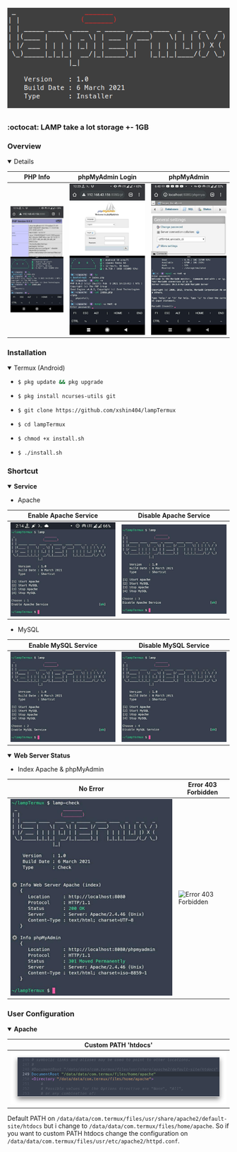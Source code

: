 <p align="center">
  <a name="top" href="#">
     <img alt="xshin404/lampTermux" height="60%" width="100%" src="/img/banner/ascii.png"/>
  </a>
</p> <img alt="" align="right" src="https://badges.pufler.dev/visits/xshin404/lampTermux?style=flat-square&label=Visits&color=fa74b2&logo=GitHub&logoColor=white&labelColor=373e4d"/> <img alt="" align="right" src="https://img.shields.io/github/repo-size/xshin404/lampTermux?style=flat-square&label=Size&color=fa74b2&labelColor=373e4d"/>

##  
### :octocat: LAMP take a lot storage +- 1GB

### Overview

  <details open>

  |PHP Info|phpMyAdmin Login|phpMyAdmin|
  |--|--|--|
  |![PHP Info](/img/overview/php_info.jpg)|![phpMyAdmin Login](/img/overview/mysql_login.jpg)|![phpMyAdmin](/img/overview/mysql.jpg)|

  </details>

### Installation

  <details open>
  <summary>Termux (Android)</summary>

  - ```bash
    $ pkg update && pkg upgrade
    ```

  - ```bash
    $ pkg install ncurses-utils git
    ```

  - ```bash
    $ git clone https://github.com/xshin404/lampTermux
    ```

  - ```bash
    $ cd lampTermux
    ```

  - ```bash
    $ chmod +x install.sh
    ```

  - ```bash
    $ ./install.sh
    ```

  </details>

### Shortcut

  <details open>
  <summary><strong>Service</strong></summary>

  - Apache

  |Enable Apache Service|Disable Apache Service|
  |--|--|
  |![Enable Apache Service](/img/shortcut/apache/enable.jpg)|![Disable Apache Service](/img/shortcut/apache/disable.jpg)|

  - MySQL

  |Enable MySQL Service|Disable MySQL Service|
  |--|--|
  |![Enable MySQL Service](/img/shortcut/mysql/enable.jpg)|![Disable MySQL Service](/img/shortcut/mysql/disable.jpg)|

  </details>

  <details open>
  <summary><strong>Web Server Status</strong></summary>

  - Index Apache & phpMyAdmin

  |No Error|Error 403 Forbidden|
  |--|--|
  |![No Error](/img/shortcut/webserver/success.jpg)|![Error 403 Forbidden](/img/shortcut/denied.jpg)|

  </details>

### User Configuration

  <details open>
  <summary><strong>Apache</strong></summary>

  |Custom PATH 'htdocs'|
  |--|
  |![Login Apache](/img/userconfigure/apache/htdocs.png)|

  Default PATH on `/data/data/com.termux/files/usr/share/apache2/default-site/htdocs`
  but i change to `/data/data/com.termux/files/home/apache`. So if you want to custom
  PATH htdocs change the configuration on `/data/data/com.termux/files/usr/etc/apache2/httpd.conf`.

  </details>